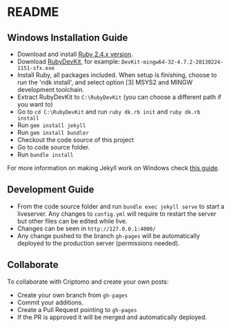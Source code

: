 # README

## Windows Installation Guide

* Download and install [Ruby 2.4.x version](http://rubyinstaller.org/downloads/).
* Download [RubyDevKit](http://rubyinstaller.org/downloads/), for example: `DevKit-mingw64-32-4.7.2-20130224-1151-sfx.exe`
* Install Ruby, all packages included. When setup is finishing, choose to run the 'ridk install', and select option [3] MSYS2 and MINGW development toolchain.
* Extract RubyDevKit to `C:\RubyDevKit` (you can choose a different path if you want to)
* Go to `cd C:\RubyDevKit` and run `ruby dk.rb init` and `ruby dk.rb install`
* Run `gem install jekyll`
* Run `gem install bundler`
* Checkout the code source of this project
* Go to code source folder.
* Run `bundle install`

For more information on making Jekyll work on Windows check [this guide](http://jekyll-windows.juthilo.com/).

## Development Guide

* From the code source folder and run `bundle exec jekyll serve` to start a liveserver. Any changes to `config.yml` will require to restart the server but other files can be edited while live.
* Changes can be seen in `http://127.0.0.1:4000/`
* Any change pushed to the branch `gh-pages` will be automatically deployed to the production server (permissions needed).

## Collaborate

To collaborate with Criptomo and create your own posts:

* Create your own branch from `gh-pages`
* Commit your additions.
* Create a Pull Request pointing to `gh-pages`
* If the PR is approved it will be merged and automatically deployed.